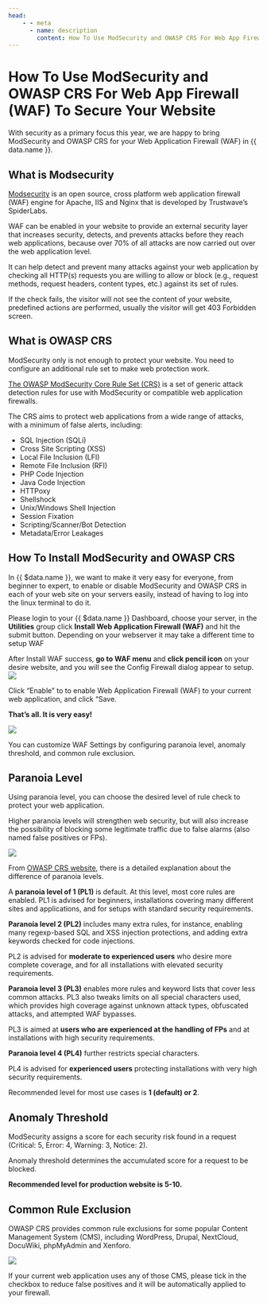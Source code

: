 ```yaml
---
head:
    - - meta
      - name: description
        content: How To Use ModSecurity and OWASP CRS For Web App Firewall (WAF) To Secure Your Website
---
```


<script setup>
import { data } from '../../.vitepress/config.data.ts'
</script>

# How To Use ModSecurity and OWASP CRS For Web App Firewall (WAF) To Secure Your Website

With security as a primary focus this year, we are happy to bring ModSecurity and OWASP CRS for your Web Application Firewall (WAF) in {{ data.name }}.

## What is Modsecurity

<a href="https://modsecurity.org/" target="_blank">Modsecurity</a> is an open source, cross platform web application firewall (WAF) engine for Apache, IIS and Nginx that is developed by Trustwave’s SpiderLabs.

WAF can be enabled in your website to provide an external security layer that increases security, detects, and prevents attacks before they reach web applications, because over 70% of all attacks are now carried out over the web application level.

It can help detect and prevent many attacks against your web application by checking all HTTP(s) requests you are willing to allow or block (e.g., request methods, request headers, content types, etc.) against its set of rules.

If the check fails, the visitor will not see the content of your website, predefined actions are performed, usually the visitor will get 403 Forbidden screen.

## What is OWASP CRS

ModSecurity only is not enough to protect your website. You need to configure an additional rule set to make web protection work.

<a href="https://coreruleset.org/" target="_blank">The OWASP ModSecurity Core Rule Set (CRS)</a> is a set of generic attack detection rules for use with ModSecurity or compatible web application firewalls.

The CRS aims to protect web applications from a wide range of attacks, with a minimum of false alerts, including:

-   SQL Injection (SQLi)
-   Cross Site Scripting (XSS)
-   Local File Inclusion (LFI)
-   Remote File Inclusion (RFI)
-   PHP Code Injection
-   Java Code Injection
-   HTTPoxy
-   Shellshock
-   Unix/Windows Shell Injection
-   Session Fixation
-   Scripting/Scanner/Bot Detection
-   Metadata/Error Leakages

## How To Install ModSecurity and OWASP CRS

In {{ $data.name }}, we want to make it very easy for everyone, from beginner to expert, to enable or disable ModSecurity and OWASP CRS in each of your web site on your servers easily, instead of having to log into the linux terminal to do it.

Please login to your {{ $data.name }} Dashboard, choose your server, in the **Utilities** group
click **Install Web Application Firewall (WAF)** and hit the submit button.
Depending on your webserver it may take a different time to setup WAF

After Install WAF success, **go to WAF menu** and **click pencil icon** on your desire website, and you will see the Config Firewall dialog appear to setup.
![](../../images/docs/en/tutorial/modsecurity-firewall/waf-page.png)

Click “Enable” to to enable Web Application Firewall (WAF) to your current web application, and click “Save.

**That’s all. It is very easy!**

![](../../images/docs/en/tutorial/modsecurity-firewall/site-waf-config-disable.png)

You can customize WAF Settings by configuring paranoia level, anomaly threshold, and common rule exclusion.

## Paranoia Level

Using paranoia level, you can choose the desired level of rule check to protect your web application.

Higher paranoia levels will strengthen web security, but will also increase the possibility of blocking some legitimate traffic due to false alarms (also named false positives or FPs).

![](../../images/docs/en/tutorial/modsecurity-firewall/site-waf-config-enable.png)

From <a href="https://coreruleset.org/faq/" target="_blank">OWASP CRS website</a>, there is a detailed explanation about the difference of paranoia levels.

A **paranoia level of 1 (PL1)** is default. At this level, most core rules are enabled. PL1 is advised for beginners, installations covering many different sites and applications, and for setups with standard security requirements.

**Paranoia level 2 (PL2)** includes many extra rules, for instance, enabling many regexp-based SQL and XSS injection protections, and adding extra keywords checked for code injections.

PL2 is advised for **moderate to experienced users** who desire more complete coverage, and for all installations with elevated security requirements.

**Paranoia level 3 (PL3)** enables more rules and keyword lists that cover less common attacks. PL3 also tweaks limits on all special characters used, which provides high coverage against unknown attack types, obfuscated attacks, and attempted WAF bypasses.

PL3 is aimed at **users who are experienced at the handling of FPs** and at installations with high security requirements.

**Paranoia level 4 (PL4)** further restricts special characters.

PL4 is advised for **experienced users** protecting installations with very high security requirements.

Recommended level for most use cases is **1 (default) or 2**.

## Anomaly Threshold

ModSecurity assigns a score for each security risk found in a request (Critical: 5, Error: 4, Warning: 3, Notice: 2).

Anomaly threshold determines the accumulated score for a request to be blocked.

**Recommended level for production website is 5-10.**

## Common Rule Exclusion

OWASP CRS provides common rule exclusions for some popular Content Management System (CMS), including WordPress, Drupal, NextCloud, DocuWiki, phpMyAdmin and Xenforo.

![](../../images/docs/en/tutorial/modsecurity-firewall/site-waf-config-enable.png)

If your current web application uses any of those CMS, please tick in the checkbox to reduce false positives and it will be automatically applied to your firewall.
